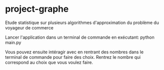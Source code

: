 
# project-graphe
Etude statistique sur plusieurs algorithmes d'approximation du problème du voyageur de commerce

Lancer l'application dans un terminal de commande en exécutant:
    python main.py

Vous pouvez ensuite intéragir avec en rentrant des nombres dans le terminal de commande pour faire des choix. Rentrez le nombre qui correspond au choix que vous voulez faire.
